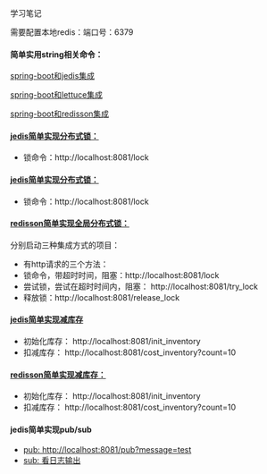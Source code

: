 学习笔记

需要配置本地redis：端口号：6379

#### 简单实用string相关命令：

[spring-boot和jedis集成](spring-jedis-test/src/test/java/com/wyc/redis/JedisTest.java)

[spring-boot和lettuce集成](spring-lettuce-test/src/test/java/com/wyc/redis/RedisTest.java)

[spring-boot和redisson集成](spring-redisson-test/src/test/java/com/wyc/redisson/RedisTest.java)

#### [jedis简单实现分布式锁：](spring-jedis-test/src/main/java/com/wyc/redis/controller/TestController.java)

* 锁命令：http://localhost:8081/lock

#### [jedis简单实现分布式锁：](spring-lettuce-test/src/main/java/com/wyc/redis/controller/TestController.java)

* 锁命令：http://localhost:8081/lock

#### [redisson简单实现全局分布式锁：](spring-redisson-test/src/main/java/com/wyc/redisson/controller/TestController.java)

分别启动三种集成方式的项目：

* 有http请求的三个方法：
* 锁命令，带超时时间，阻塞：http://localhost:8081/lock
* 尝试锁，尝试在超时时间内，阻塞： http://localhost:8081/try_lock
* 释放锁：http://localhost:8081/release_lock

#### [jedis简单实现减库存](spring-jedis-test/src/main/java/com/wyc/redis/controller/TestController.java)

* 初始化库存： http://localhost:8081/init_inventory
* 扣减库存： http://localhost:8081/cost_inventory?count=10

#### [redisson简单实现减库存：](spring-redisson-test/src/main/java/com/wyc/redisson/controller/TestController.java)

* 初始化库存： http://localhost:8081/init_inventory
* 扣减库存： http://localhost:8081/cost_inventory?count=10

#### jedis简单实现pub/sub
* [pub: http://localhost:8081/pub?message=test](spring-jedis-test/src/main/java/com/wyc/redis/controller/TestController.java)
* [sub: 看日志输出](spring-jedis-test/src/main/java/com/wyc/redis/listener/OrderListener.java)
